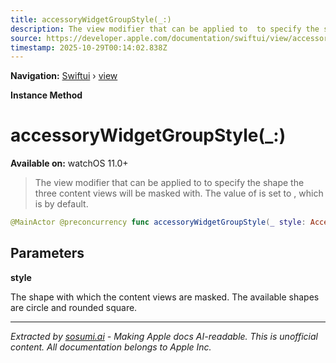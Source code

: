 ```yaml
---
title: accessoryWidgetGroupStyle(_:)
description: The view modifier that can be applied to  to specify the shape the three content views will be masked with. The value of  is set to , which is  by default.
source: https://developer.apple.com/documentation/swiftui/view/accessorywidgetgroupstyle(_:)
timestamp: 2025-10-29T00:14:02.838Z
---
```


**Navigation:** [Swiftui](/documentation/swiftui) › [view](/documentation/swiftui/view)

**Instance Method**

# accessoryWidgetGroupStyle(_:)

**Available on:** watchOS 11.0+

> The view modifier that can be applied to  to specify the shape the three content views will be masked with. The value of  is set to , which is  by default.

```swift
@MainActor @preconcurrency func accessoryWidgetGroupStyle(_ style: AccessoryWidgetGroupStyle = .automatic) -> some View
```

## Parameters

**style**

The shape with which the content views are masked. The available shapes are circle and rounded square.

---

*Extracted by [sosumi.ai](https://sosumi.ai) - Making Apple docs AI-readable.*
*This is unofficial content. All documentation belongs to Apple Inc.*
